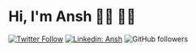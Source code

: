 # Hi, I'm Ansh 👋🏾 👨‍💻

[![Twitter Follow](https://img.shields.io/badge/follow-%40ThisIsAnshG-1DA1F2?logo=twitter&style=social)](https://twitter.com/ThisisAnshG)
[![Linkedin: Ansh](https://img.shields.io/badge/-Ansh-blue?style=flat-square&logo=Linkedin&logoColor=white&link=https://www.linkedin.com/in/thisisanshg/)](https://www.linkedin.com/in/thisisanshg/)
![GitHub followers](https://img.shields.io/github/followers/anshgoyalevil?label=Follow&style=social)
